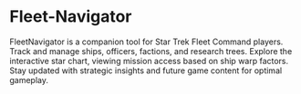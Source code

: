 # Fleet-Navigator
FleetNavigator is a companion tool for Star Trek Fleet Command players. Track and manage ships, officers, factions, and research trees. Explore the interactive star chart, viewing mission access based on ship warp factors. Stay updated with strategic insights and future game content for optimal gameplay.
